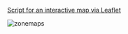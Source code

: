 [Script for an interactive map via Leaflet](https://github.com/Ian8VT/Ian8VT.github.io/blob/master/dsmmap/index.html)



![zonemaps](https://github.com/Ian8VT/Ian8VT.github.io/blob/master/sqlprocess.png)

